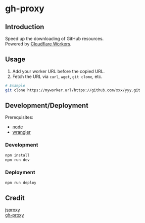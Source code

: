 # gh-proxy

## Introduction

Speed up the downloading of GitHub resources.</br>
Powered by [Cloudflare Workers](https://developers.cloudflare.com/workers/).

## Usage

1. Add your worker URL before the copied URL.
2. Fetch the URL via `curl`, `wget`, `git clone`, etc.

```bash
# Example
git clone https://myworker.url/https://github.com/xxx/yyy.git
```

## Development/Deployment

Prerequisites:

- [node](https://nodejs.org/en/)
- [wrangler](https://github.com/cloudflare/workers-sdk/tree/main/packages/wrangler)

### Development

```bash
npm install
npm run dev
```

### Deployment

```bash
npm run deploy
```

## Credit

[jsproxy](https://github.com/EtherDream/jsproxy/)</br>
[gh-proxy](https://github.com/hunshcn/gh-proxy)
